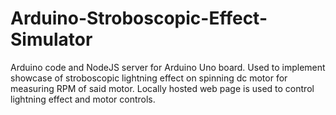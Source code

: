 # Arduino-Stroboscopic-Effect-Simulator
Arduino code and NodeJS server for Arduino Uno board. Used to implement showcase of stroboscopic lightning effect on spinning dc motor for measuring RPM of said motor. Locally hosted web page is used to control lightning effect and motor controls.
